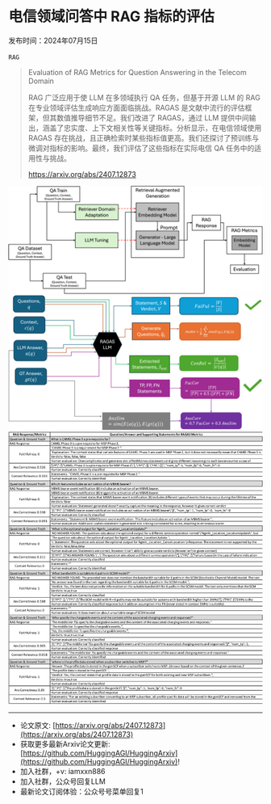 # 电信领域问答中 RAG 指标的评估
发布时间：2024年07月15日

`RAG`
> Evaluation of RAG Metrics for Question Answering in the Telecom Domain
>
> RAG 广泛应用于使 LLM 在多领域执行 QA 任务，但基于开源 LLM 的 RAG 在专业领域评估生成响应方面面临挑战。RAGAS 是文献中流行的评估框架，但其数值推导细节不足。我们改进了 RAGAS，通过 LLM 提供中间输出，涵盖了忠实度、上下文相关性等关键指标。分析显示，在电信领域使用 RAGAS 存在挑战，且正确检索时某些指标值更高。我们还探讨了预训练与微调对指标的影响。最终，我们评估了这些指标在实际电信 QA 任务中的适用性与挑战。
>
> https://arxiv.org/abs/2407.12873

![](https://raw.githubusercontent.com/HuggingAGI/HuggingArxiv/main/paper_images/2407.12873/RAGPipeline.png)
![](https://raw.githubusercontent.com/HuggingAGI/HuggingArxiv/main/paper_images/2407.12873/ragas_metrics_diagram.png)
![](https://raw.githubusercontent.com/HuggingAGI/HuggingArxiv/main/paper_images/2407.12873/x1.png)

<hr />

- 论文原文: [https://arxiv.org/abs/2407.12873](https://arxiv.org/abs/2407.12873)
- 获取更多最新Arxiv论文更新: [https://github.com/HuggingAGI/HuggingArxiv](https://github.com/HuggingAGI/HuggingArxiv)!
- 加入社群，+v: iamxxn886
- 加入社群，公众号回复LLM
- 最新论文订阅体验：公众号号菜单回复1